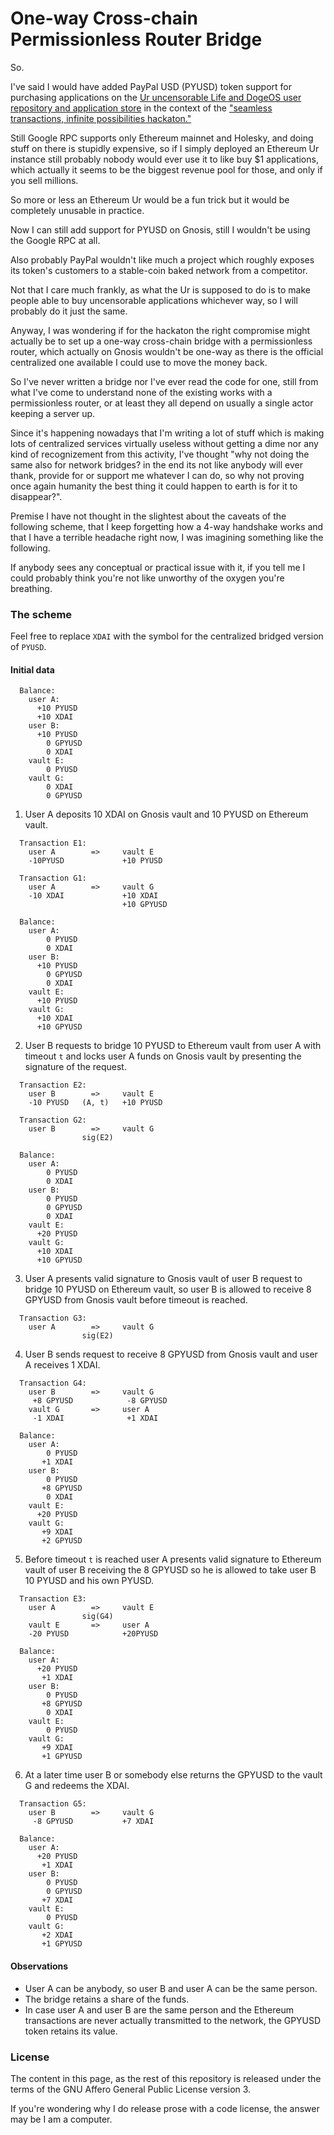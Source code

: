 # One-way Cross-chain Permissionless Router Bridge

So.

I've said I would have added PayPal USD (PYUSD) token support for purchasing
applications on the
[Ur uncensorable Life and DogeOS user repository and application store](
  https://github.com/themartiancompany/ur)
in the context of the
["seamless transactions, infinite possibilities hackaton."](
  https://github.com/themartiancompany/seamless-transactions-infinite-possibilities-hackaton)

Still Google RPC supports only Ethereum mainnet and Holesky,
and doing stuff on there is stupidly expensive, so if I simply
deployed an Ethereum Ur instance still probably nobody
would ever use it to like buy $1 applications, which actually
it seems to be the biggest revenue pool for those, and only
if you sell millions.

So more or less an Ethereum Ur would be a fun trick
but it would be completely unusable in practice.

Now I can still add support for PYUSD on Gnosis,
still I wouldn't be using the Google RPC at all.

Also probably PayPal wouldn't like much a project
which roughly exposes its token's customers to
a stable-coin baked network from a competitor.

Not that I care much frankly, as what the Ur
is supposed to do is to make people able to buy
uncensorable applications whichever way,
so I will probably do it just the same.

Anyway, I was wondering if for the hackaton
the right compromise might actually be
to set up a one-way cross-chain bridge
with a permissionless router, which actually
on Gnosis wouldn't be one-way as there is
the official centralized one available
I could use to move the money back.

So I've never written a bridge nor I've ever read
the code for one, still from what I've come
to understand none of the existing
works with a permissionless router, or at least
they all depend on usually a single
actor keeping a server up.

Since it's happening nowadays that I'm writing
a lot of stuff which is making lots
of centralized services virtually useless
without getting a dime nor any kind of
recognizement from this activity, I've thought
"why not doing the same also for network
bridges? in the end its not like anybody will
ever thank, provide for or support me
whatever I can do, so why not proving once
again humanity the best thing it could happen
to earth is for it to disappear?".

Premise I have not thought in the slightest about the
caveats of the following scheme, that I keep
forgetting how a 4-way handshake works and
that I have a terrible headache right now,
I was imagining something like the following.

If anybody sees any conceptual or practical issue
with it, if you tell me I could probably think
you're not like unworthy of the oxygen you're breathing.

### The scheme

Feel free to replace `XDAI` with the symbol for the
centralized bridged version of `PYUSD`.

#### Initial data

```
  Balance:
    user A:
      +10 PYUSD
      +10 XDAI
    user B:
      +10 PYUSD
        0 GPYUSD
        0 XDAI
    vault E:
        0 PYUSD
    vault G:
        0 XDAI
        0 GPYUSD
```

1) User A deposits 10 XDAI on Gnosis vault and 10 PYUSD on Ethereum vault.

```
  Transaction E1:
    user A        =>     vault E
    -10PYUSD             +10 PYUSD
  
  Transaction G1:
    user A        =>     vault G
    -10 XDAI             +10 XDAI
                         +10 GPYUSD

  Balance:
    user A:
        0 PYUSD
        0 XDAI
    user B:
      +10 PYUSD
        0 GPYUSD
        0 XDAI
    vault E:
      +10 PYUSD
    vault G:
      +10 XDAI
      +10 GPYUSD
```

2) User B requests to bridge 10 PYUSD to Ethereum vault from user A with timeout `t` and locks
   user A funds on Gnosis vault by presenting the signature of the request.

```
  Transaction E2:
    user B        =>     vault E
    -10 PYUSD   (A, t)   +10 PYUSD

  Transaction G2:
    user B        =>     vault G
                sig(E2)

  Balance:
    user A:
        0 PYUSD
        0 XDAI
    user B:
        0 PYUSD
        0 GPYUSD
        0 XDAI
    vault E:
      +20 PYUSD
    vault G:
      +10 XDAI
      +10 GPYUSD
```
 
3) User A presents valid signature to Gnosis vault of user B request to bridge 10 PYUSD on Ethereum vault,
   so user B is allowed to receive 8 GPYUSD from Gnosis vault before timeout is reached.

```
  Transaction G3:
    user A        =>     vault G
                sig(E2)
```

4) User B sends request to receive 8 GPYUSD from Gnosis vault and user A receives 1 XDAI.

```
  Transaction G4:
    user B        =>     vault G 
     +8 GPYUSD            -8 GPYUSD
    vault G       =>     user A
     -1 XDAI              +1 XDAI

  Balance:
    user A:
        0 PYUSD
       +1 XDAI
    user B:
        0 PYUSD
       +8 GPYUSD
        0 XDAI
    vault E:
      +20 PYUSD
    vault G:
       +9 XDAI
       +2 GPYUSD
```

5) Before timeout `t` is reached user A presents valid signature to Ethereum vault of user B receiving the
   8 GPYUSD so he is allowed to take user B 10 PYUSD and his own PYUSD.

```
  Transaction E3:
    user A        =>     vault E
                sig(G4)
    vault E       =>     user A
    -20 PYUSD            +20PYUSD

  Balance:
    user A:
      +20 PYUSD
       +1 XDAI
    user B:
        0 PYUSD
       +8 GPYUSD
        0 XDAI
    vault E:
        0 PYUSD
    vault G:
       +9 XDAI
       +1 GPYUSD
```

6) At a later time user B or somebody else returns the GPYUSD to the vault G and redeems the XDAI.

```
  Transaction G5:
    user B        =>     vault G
     -8 GPYUSD           +7 XDAI

  Balance:
    user A:
      +20 PYUSD
       +1 XDAI
    user B:
        0 PYUSD
        0 GPYUSD
       +7 XDAI
    vault E:
        0 PYUSD
    vault G:
       +2 XDAI
       +1 GPYUSD
```

#### Observations

- User A can be anybody, so user B and user A can be the same person.
- The bridge retains a share of the funds.
- In case user A and user B are the same person and the Ethereum transactions
  are never actually transmitted to the network, the GPYUSD token retains
  its value.

### License

The content in this page, as the rest of this repository is released under the terms of the GNU Affero General Public License version 3.

If you're wondering why I do release prose with a code license, the answer may be I am a computer.
